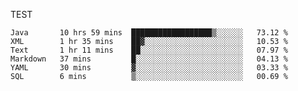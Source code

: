 TEST

<!--START_SECTION:waka-->

```text
Java       10 hrs 59 mins  ██████████████████▒░░░░░░   73.12 %
XML        1 hr 35 mins    ██▓░░░░░░░░░░░░░░░░░░░░░░   10.53 %
Text       1 hr 11 mins    ██░░░░░░░░░░░░░░░░░░░░░░░   07.97 %
Markdown   37 mins         █░░░░░░░░░░░░░░░░░░░░░░░░   04.13 %
YAML       30 mins         ▓░░░░░░░░░░░░░░░░░░░░░░░░   03.33 %
SQL        6 mins          ▒░░░░░░░░░░░░░░░░░░░░░░░░   00.69 %
```

<!--END_SECTION:waka-->
